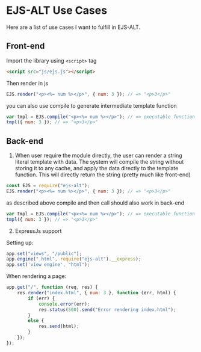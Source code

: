 # EJS-ALT Use Cases

Here are a list of use cases I want to fulfill in EJS-ALT.

## Front-end

Import the library using `<script>` tag

``` html
<script src="js/ejs.js"></script>
```

Then render in js

``` js
EJS.render("<p><%= num %></p>", { num: 3 }); // => "<p>3</p>"
```

you can also use compile to generate intermediate template function

``` js
var tmpl = EJS.compile("<p><%= num %></p>"); // => executable function
tmpl({ num: 3 }); // => "<p>3</p>"
```

## Back-end

1. When user require the module directly, the user can render a string literal
template with data. The system will compile the string without storing it to
any cache, and apply the data directly to the template function. This will
directly return the string (pretty much like front-end)

``` js
const EJS = require("ejs-alt");
EJS.render("<p><%= num %></p>", { num: 3 }); // => "<p>3</p>"
```

as described above compile and then call should also work in back-end

``` js
var tmpl = EJS.compile("<p><%= num %></p>"); // => executable function
tmpl({ num: 3 }); // => "<p>3</p>"
```

2. ExpressJs support

Setting up:

``` js
app.set("views", "/public");
app.engine(".html", require("ejs-alt").__express);
app.set('view engine', "html");
```

When rendering a page:

``` js
app.get("/", function (req, res) {
    res.render("index.html", { num: 3 }, function (err, html) {
        if (err) {
            console.error(err);
            res.status(500).send("Error rendering index.html");
        }
        else {
            res.send(html);
        }
    });
});
```
